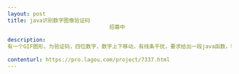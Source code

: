 ```yaml
---                
layout: post       
title: java识别数字图像验证码
                                招募中
           
description: 
有一个GIF图形，为验证码，四位数字，数字上下移动，有线条干扰，要求给出一段java函数，输入图形，输出四位数字验证码。性能不能太低，在windows下运行
     
contenturl: https://pro.lagou.com/project/7337.html      
---                 
```

